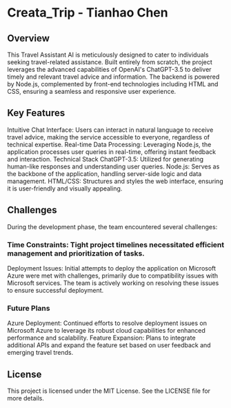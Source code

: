 # Creata_Trip - Tianhao Chen

## Overview
This Travel Assistant AI is meticulously designed to cater to individuals seeking travel-related assistance. Built entirely from scratch, the project leverages the advanced capabilities of OpenAI's ChatGPT-3.5 to deliver timely and relevant travel advice and information. The backend is powered by Node.js, complemented by front-end technologies including HTML and CSS, ensuring a seamless and responsive user experience.

## Key Features
Intuitive Chat Interface: Users can interact in natural language to receive travel advice, making the service accessible to everyone, regardless of technical expertise.
Real-time Data Processing: Leveraging Node.js, the application processes user queries in real-time, offering instant feedback and interaction.
Technical Stack
ChatGPT-3.5: Utilized for generating human-like responses and understanding user queries.
Node.js: Serves as the backbone of the application, handling server-side logic and data management.
HTML/CSS: Structures and styles the web interface, ensuring it is user-friendly and visually appealing.
## Challenges
During the development phase, the team encountered several challenges:

### Time Constraints: Tight project timelines necessitated efficient management and prioritization of tasks.
Deployment Issues: Initial attempts to deploy the application on Microsoft Azure were met with challenges, primarily due to compatibility issues with Microsoft services. The team is actively working on resolving these issues to ensure successful deployment.
### Future Plans
Azure Deployment: Continued efforts to resolve deployment issues on Microsoft Azure to leverage its robust cloud capabilities for enhanced performance and scalability.
Feature Expansion: Plans to integrate additional APIs and expand the feature set based on user feedback and emerging travel trends.


## License
This project is licensed under the MIT License. See the LICENSE file for more details.
